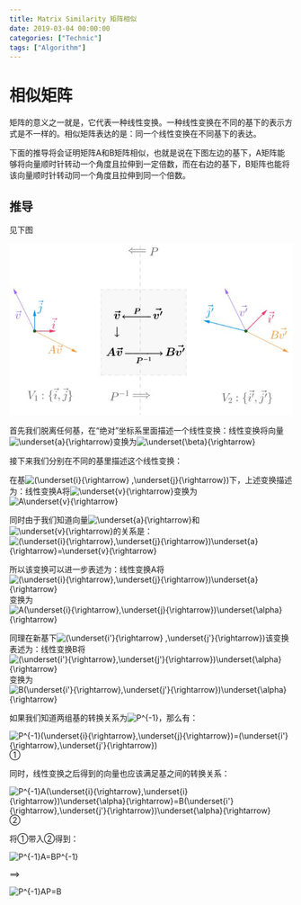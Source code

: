```yaml
---
title: Matrix Similarity 矩阵相似
date: 2019-03-04 00:00:00
categories: ["Technic"]
tags: ["Algorithm"]
---
```


# 相似矩阵

矩阵的意义之一就是，它代表一种线性变换。一种线性变换在不同的基下的表示方式是不一样的。相似矩阵表达的是：同一个线性变换在不同基下的表达。

下面的推导将会证明矩阵A和B矩阵相似，也就是说在下图左边的基下，A矩阵能够将向量顺时针转动一个角度且拉伸到一定倍数，而在右边的基下，B矩阵也能将该向量顺时针转动同一个角度且拉伸到同一个倍数。


## 推导
见下图


<img src="https://github.com/DorianZi/algorithm_explained/raw/master/res/matrix_similarity.jpg">

首先我们脱离任何基，在“绝对”坐标系里面描述一个线性变换：线性变换将向量<img src="https://latex.codecogs.com/gif.latex?\underset{\alpha}{\rightarrow}" title="\underset{a}{\rightarrow}" style="display:inline;vertical-align:text-top;"/>变换为<img src="https://latex.codecogs.com/gif.latex?\underset{\beta}{\rightarrow}" title="\underset{\beta}{\rightarrow}" style="display:inline;vertical-align:text-top;"/>

接下来我们分别在不同的基里描述这个线性变换：


在基<img src="https://latex.codecogs.com/gif.latex?(\underset{i}{\rightarrow}&space;,\underset{j}{\rightarrow})" title="(\underset{i}{\rightarrow} ,\underset{j}{\rightarrow})" style="display:inline;vertical-align:text-top;"/>下，上述变换描述为：线性变换A将<img src="https://latex.codecogs.com/gif.latex?\underset{v}{\rightarrow}" title="\underset{v}{\rightarrow}" style="display:inline;vertical-align:text-top;">变换为<img src="https://latex.codecogs.com/gif.latex?A\underset{v}{\rightarrow}" title="A\underset{v}{\rightarrow}" style="display:inline;vertical-align:text-top;">

同时由于我们知道向量<img src="https://latex.codecogs.com/gif.latex?\underset{a}{\rightarrow}" title="\underset{a}{\rightarrow}" style="display:inline;vertical-align:text-top;"/>和<img src="https://latex.codecogs.com/gif.latex?\underset{v}{\rightarrow}" title="\underset{v}{\rightarrow}" style="display:inline;vertical-align:text-top;"/>的关系是：<img src="https://latex.codecogs.com/gif.latex?(\underset{i}{\rightarrow},\underset{j}{\rightarrow})\underset{a}{\rightarrow}=\underset{v}{\rightarrow}" title="(\underset{i}{\rightarrow},\underset{j}{\rightarrow})\underset{a}{\rightarrow}=\underset{v}{\rightarrow}" style="display:inline;vertical-align:text-top;">

所以该变换可以进一步表述为：线性变换A将<img src="https://latex.codecogs.com/gif.latex?(\underset{i}{\rightarrow},\underset{j}{\rightarrow})\underset{a}{\rightarrow}" title="(\underset{i}{\rightarrow},\underset{j}{\rightarrow})\underset{a}{\rightarrow}" style="display:inline;vertical-align:text-top;">变换为<img src="https://latex.codecogs.com/gif.latex?A(\underset{i}{\rightarrow},\underset{j}{\rightarrow})\underset{\alpha}{\rightarrow}" title="A(\underset{i}{\rightarrow},\underset{j}{\rightarrow})\underset{\alpha}{\rightarrow}" style="display:inline;vertical-align:text-top;"/>


同理在新基下<img src="https://latex.codecogs.com/gif.latex?(\underset{i'}{\rightarrow}&space;,\underset{j'}{\rightarrow})" title="(\underset{i'}{\rightarrow} ,\underset{j'}{\rightarrow})" style="display:inline;vertical-align:text-top;"/>该变换表述为：线性变换B将<img src="https://latex.codecogs.com/gif.latex?(\underset{i'}{\rightarrow},\underset{j'}{\rightarrow})\underset{\alpha}{\rightarrow}" title="(\underset{i'}{\rightarrow},\underset{j'}{\rightarrow})\underset{\alpha}{\rightarrow}" style="display:inline;vertical-align:text-top;"/>变换为<img src="https://latex.codecogs.com/gif.latex?B(\underset{i'}{\rightarrow},\underset{j'}{\rightarrow})\underset{\alpha}{\rightarrow}" title="B(\underset{i'}{\rightarrow},\underset{j'}{\rightarrow})\underset{\alpha}{\rightarrow}" style="display:inline;vertical-align:text-top;"/>

如果我们知道两组基的转换关系为<img src="https://latex.codecogs.com/gif.latex?P^{-1}" title="P^{-1}" style="display:inline;vertical-align:text-top;"/>，那么有：

<img src="https://latex.codecogs.com/gif.latex?P^{-1}(\underset{i}{\rightarrow},\underset{j}{\rightarrow})=(\underset{i'}{\rightarrow},\underset{j'}{\rightarrow})" title="P^{-1}(\underset{i}{\rightarrow},\underset{j}{\rightarrow})=(\underset{i'}{\rightarrow},\underset{j'}{\rightarrow})" style="display:inline;vertical-align:text-top;"/> ①

同时，线性变换之后得到的向量也应该满足基之间的转换关系：

<img src="https://latex.codecogs.com/gif.latex?P^{-1}A(\underset{i}{\rightarrow},\underset{j}{\rightarrow})\underset{\alpha}{\rightarrow}=B(\underset{i'}{\rightarrow},\underset{j'}{\rightarrow})\underset{\alpha}{\rightarrow}" title="P^{-1}A(\underset{i}{\rightarrow},\underset{i}{\rightarrow})\underset{\alpha}{\rightarrow}=B(\underset{i'}{\rightarrow},\underset{j'}{\rightarrow})\underset{\alpha}{\rightarrow}" style="display:inline;vertical-align:text-top;"/>  ②

将①带入②得到：

<img src="https://latex.codecogs.com/gif.latex?P^{-1}A=BP^{-1}" title="P^{-1}A=BP^{-1}" style="display:inline;vertical-align:text-top;"/>

==>

<img src="https://latex.codecogs.com/gif.latex?P^{-1}AP=B" title="P^{-1}AP=B" style="display:inline;vertical-align:text-top;"/>


